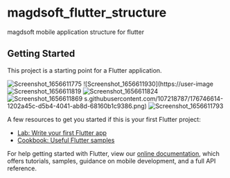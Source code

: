 # magdsoft_flutter_structure

magdsoft mobile application structure for flutter



## Getting Started

This project is a starting point for a Flutter application.

![Screenshot_1656611775](https://user-images.githubusercontent.com/107218787/176746610-d7e49df1-6344-45be-b64d-e4763824b760.png )
![Screenshot_1656611930](https://user-image![Screenshot_1656611819](https://user-images.githubusercontent.com/107218787/176746623-58be7549-2256-4006-aeb9-5c09379283b2.png)
![Screenshot_1656611824](https://user-images.githubusercontent.com/107218787/176746633-355fa741-cdcc-45ac-966f-c68761158e37.png)
![Screenshot_1656611869](https://user-images.githubusercontent.com/107218787/176746636-7cd7fab7-75bd-4386-ae32-a3ae47f8c8e1.png)
s.githubusercontent.com/107218787/176746614-1202a45c-d5b4-4041-ab8d-68160b1c9386.png)
![Screenshot_1656611793](https://user-images.githubusercontent.com/107218787/176746620-e4bc0a6f-b73f-4942-9850-124cef93aee0.png)


A few resources to get you started if this is your first Flutter project:

- [Lab: Write your first Flutter app](https://flutter.dev/docs/get-started/codelab)
- [Cookbook: Useful Flutter samples](https://flutter.dev/docs/cookbook)

For help getting started with Flutter, view our
[online documentation](https://flutter.dev/docs), which offers tutorials,
samples, guidance on mobile development, and a full API reference.

